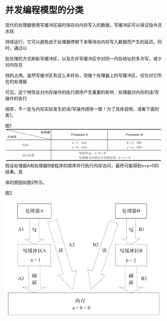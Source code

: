 # 并发编程模型的分类

现代的处理器使用写缓冲区临时保存向内存写入的数据。写缓冲区可以保证指令流水线

持续运行，它可以避免由于处理器停顿下来等待向内存写入数据而产生的延迟。同时，通过以

批处理的方式刷新写缓冲区，以及合并写缓冲区中对同一内存地址的多次写，减少对内存总

线的占用。虽然写缓冲区有这么多好处，但每个处理器上的写缓冲区，仅仅对它所在的处理器

可见。这个特性会对内存操作的执行顺序产生重要的影响：处理器对内存的读/写操作的执行

顺序，不一定与内存实际发生的读/写操作顺序一致！为了具体说明，请看下面的表1。

图1![](/assets/import-category.png)假设处理器A和处理器B按程序的顺序并行执行内存访问，最终可能得到x=y=0的结果。具

体的原因如图2所示。

图2

![](/assets/import-category-2.png)

